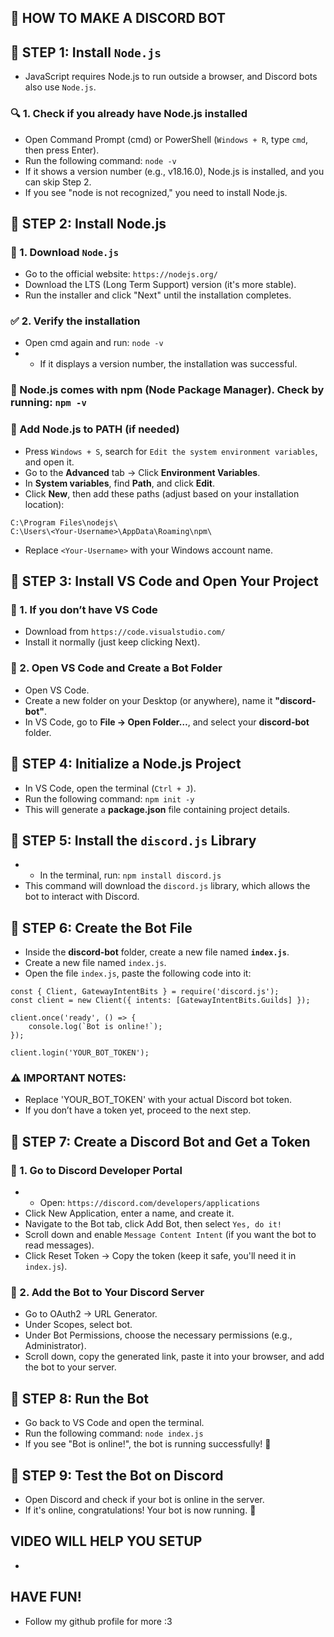 ## 🚀 HOW TO MAKE A DISCORD BOT  

## 📌 STEP 1: Install `Node.js`  
- JavaScript requires Node.js to run outside a browser, and Discord bots also use `Node.js`.

### 🔍 1. Check if you already have Node.js installed  
- Open Command Prompt (cmd) or PowerShell (`Windows + R`, type `cmd`, then press Enter).  
- Run the following command: ```node -v```
- If it shows a version number (e.g., v18.16.0), Node.js is installed, and you can skip Step 2.  
- If you see "node is not recognized," you need to install Node.js.

## 📌 STEP 2: Install Node.js  

### 🔽 1. Download `Node.js`  
- Go to the official website: `https://nodejs.org/`  
- Download the LTS (Long Term Support) version (it's more stable).  
- Run the installer and click "Next" until the installation completes.

### ✅ 2. Verify the installation  
- Open cmd again and run: ```node -v```
- - If it displays a version number, the installation was successful.

### 🎯 Node.js comes with npm (Node Package Manager). Check by running: ```npm -v```

### 📂 Add Node.js to PATH (if needed)  
- Press `Windows + S`, search for `Edit the system environment variables`, and open it.  
- Go to the **Advanced** tab → Click **Environment Variables**.
- In **System variables**, find **Path**, and click **Edit**.  
- Click **New**, then add these paths (adjust based on your installation location):  
```
C:\Program Files\nodejs\
C:\Users\<Your-Username>\AppData\Roaming\npm\
```
- Replace `<Your-Username>` with your Windows account name.

## 📌 STEP 3: Install VS Code and Open Your Project  

### 🔽 1. If you don’t have VS Code  
- Download from `https://code.visualstudio.com/` 
- Install it normally (just keep clicking Next).

### 📂 2. Open VS Code and Create a Bot Folder  
- Open VS Code.  
- Create a new folder on your Desktop (or anywhere), name it **"discord-bot"**.  
- In VS Code, go to **File → Open Folder…**, and select your **discord-bot** folder.

## 📌 STEP 4: Initialize a Node.js Project  
- In VS Code, open the terminal (`Ctrl + J`).  
- Run the following command: ```npm init -y```
- This will generate a **package.json** file containing project details.

## 📌 STEP 5: Install the `discord.js` Library  
- - In the terminal, run: ```npm install discord.js```
- This command will download the `discord.js` library, which allows the bot to interact with Discord.

## 📌 STEP 6: Create the Bot File  
- Inside the **discord-bot** folder, create a new file named **`index.js`**.  
- Create a new file named `index.js`.
- Open the file `index.js`, paste the following code into it:
```
const { Client, GatewayIntentBits } = require('discord.js');
const client = new Client({ intents: [GatewayIntentBits.Guilds] });

client.once('ready', () => {
    console.log(`Bot is online!`);
});

client.login('YOUR_BOT_TOKEN');
```

### ⚠️ IMPORTANT NOTES:
- Replace 'YOUR_BOT_TOKEN' with your actual Discord bot token.
- If you don’t have a token yet, proceed to the next step.

## 📌 STEP 7: Create a Discord Bot and Get a Token

### 🔽 1. Go to Discord Developer Portal
- - Open: `https://discord.com/developers/applications`
- Click New Application, enter a name, and create it.
- Navigate to the Bot tab, click Add Bot, then select `Yes, do it!`
- Scroll down and enable `Message Content Intent` (if you want the bot to read messages).
- Click Reset Token → Copy the token (keep it safe, you'll need it in `index.js`).

### 🔽 2. Add the Bot to Your Discord Server
- Go to OAuth2 → URL Generator.
- Under Scopes, select bot.
- Under Bot Permissions, choose the necessary permissions (e.g., Administrator).
- Scroll down, copy the generated link, paste it into your browser, and add the bot to your server.

## 📌 STEP 8: Run the Bot
- Go back to VS Code and open the terminal.
- Run the following command: ```node index.js```
- If you see "Bot is online!", the bot is running successfully! 🎉

## 📌 STEP 9: Test the Bot on Discord
- Open Discord and check if your bot is online in the server.
- If it's online, congratulations! Your bot is now running. 🎊

## VIDEO WILL HELP YOU SETUP
- 

## HAVE FUN!
- Follow my github profile for more :3
